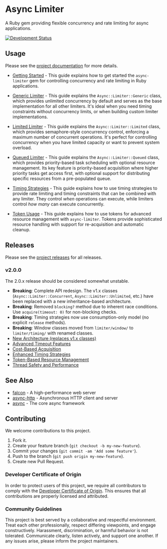 # Async Limiter

A Ruby gem providing flexible concurrency and rate limiting for async applications.

[![Development Status](https://github.com/socketry/async-limiter/workflows/Test/badge.svg)](https://github.com/socketry/async-limiter/actions?workflow=Test)

## Usage

Please see the [project documentation](https://socketry.github.io/async-limiter/) for more details.

  - [Getting Started](https://socketry.github.io/async-limiter/guides/getting-started/index) - This guide explains how to get started the `async-limiter` gem for controlling concurrency and rate limiting in Ruby applications.

  - [Generic Limiter](https://socketry.github.io/async-limiter/guides/generic-limiter/index) - This guide explains the <code class="language-ruby">Async::Limiter::Generic</code> class, which provides unlimited concurrency by default and serves as the base implementation for all other limiters. It's ideal when you need timing constraints without concurrency limits, or when building custom limiter implementations.

  - [Limited Limiter](https://socketry.github.io/async-limiter/guides/limited-limiter/index) - This guide explains the <code class="language-ruby">Async::Limiter::Limited</code> class, which provides semaphore-style concurrency control, enforcing a maximum number of concurrent operations. It's perfect for controlling concurrency when you have limited capacity or want to prevent system overload.

  - [Queued Limiter](https://socketry.github.io/async-limiter/guides/queued-limiter/index) - This guide explains the <code class="language-ruby">Async::Limiter::Queued</code> class, which provides priority-based task scheduling with optional resource management. Its key feature is priority-based acquisition where higher priority tasks get access first, with optional support for distributing specific resources from a pre-populated queue.

  - [Timing Strategies](https://socketry.github.io/async-limiter/guides/timing-strategies/index) - This guide explains how to use timing strategies to provide rate limiting and timing constraints that can be combined with any limiter. They control *when* operations can execute, while limiters control *how many* can execute concurrently.

  - [Token Usage](https://socketry.github.io/async-limiter/guides/token-usage/index) - This guide explains how to use tokens for advanced resource management with `async-limiter`. Tokens provide sophisticated resource handling with support for re-acquisition and automatic cleanup.

## Releases

Please see the [project releases](https://socketry.github.io/async-limiter/releases/index) for all releases.

### v2.0.0

The 2.0.x release should be considered somewhat unstable.

  - **Breaking**: Complete API redesign. The v1.x classes (`Async::Limiter::Concurrent`, `Async::Limiter::Unlimited`, etc.) have been replaced with a new inheritance-based architecture.
  - **Breaking**: Removed `blocking?` method due to inherent race conditions. Use `acquire(timeout: 0)` for non-blocking checks.
  - **Breaking**: Timing strategies now use consumption-only model (no explicit `release` methods).
  - **Breaking**: Window classes moved from `limiter/window/` to `limiter/timing/` with renamed classes.
  - [New Architecture (replaces v1.x classes)](https://socketry.github.io/async-limiter/releases/index#new-architecture-\(replaces-v1.x-classes\))
  - [Advanced Timeout Features](https://socketry.github.io/async-limiter/releases/index#advanced-timeout-features)
  - [Cost-Based Acquisition](https://socketry.github.io/async-limiter/releases/index#cost-based-acquisition)
  - [Enhanced Timing Strategies](https://socketry.github.io/async-limiter/releases/index#enhanced-timing-strategies)
  - [Token-Based Resource Management](https://socketry.github.io/async-limiter/releases/index#token-based-resource-management)
  - [Thread Safety and Performance](https://socketry.github.io/async-limiter/releases/index#thread-safety-and-performance)

## See Also

  - [falcon](https://github.com/socketry/falcon) - A high-performance web server
  - [async-http](https://github.com/socketry/async-http) - Asynchronous HTTP client and server
  - [async](https://github.com/socketry/async) - The core async framework

## Contributing

We welcome contributions to this project.

1.  Fork it.
2.  Create your feature branch (`git checkout -b my-new-feature`).
3.  Commit your changes (`git commit -am 'Add some feature'`).
4.  Push to the branch (`git push origin my-new-feature`).
5.  Create new Pull Request.

### Developer Certificate of Origin

In order to protect users of this project, we require all contributors to comply with the [Developer Certificate of Origin](https://developercertificate.org/). This ensures that all contributions are properly licensed and attributed.

### Community Guidelines

This project is best served by a collaborative and respectful environment. Treat each other professionally, respect differing viewpoints, and engage constructively. Harassment, discrimination, or harmful behavior is not tolerated. Communicate clearly, listen actively, and support one another. If any issues arise, please inform the project maintainers.
